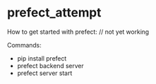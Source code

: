 # prefect_attempt

How to get started with prefect:
// not yet working

Commands:
- pip install prefect
- prefect backend server 
- prefect server start